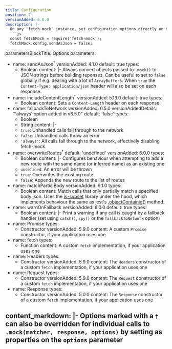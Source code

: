 ```yaml
---
title: Configuration
position: 7
versionAdded: 6.0.0
description: |-
  On any `fetch-mock` instance, set configuration options directly on the `fetchMock.config` object. e.g.
  ```js
  const fetchMock = require('fetch-mock');
  fetchMock.config.sendAsJson = false;
  ```
parametersBlockTitle: Options
parameters:
  - name: sendAsJson<sup>†</sup>
    versionAdded: 4.1.0
    default: true
    types:
      - Boolean
    content: |-
      Always convert objects passed to `.mock()` to JSON strings before building reponses. Can be useful to set to `false` globally if e.g. dealing with a lot of `ArrayBuffer`s. When `true` the `Content-Type: application/json` header will also be set on each response.
  - name: includeContentLength<sup>†</sup>
    versionAdded: 5.13.0
    default: true
    types:
      - Boolean
    content: Sets a `Content-Length` header on each response.
  - name: fallbackToNetwork
    versionAdded: 6.5.0
    versionAddedDetails: "'always' option added in v6.5.0"
    default: 'false'
    types:
      - Boolean
      - String
    content: |-
      - `true`: Unhandled calls fall through to the network
      - `false`: Unhandled calls throw an error
      - `'always'`: All calls fall through to the network, effectively disabling fetch-mock.
  - name: overwriteRoutes<sup>†</sup>
    default: 'undefined'
    versionAdded: 6.0.0
    types:
      - Boolean
    content: |-
      Configures behaviour when attempting to add a new route with the same name (or inferred name) as an existing one
      - `undefined`: An error will be thrown
      - `true`: Overwrites the existing route
      - `false`: Appends the new route to the list of routes
  - name: matchPartialBody
    versionAdded: 9.1.0
    types:
      - Boolean
    content: Match calls that only partially match a specified body json. Uses the [is-subset](https://www.npmjs.com/package/is-subset) library under the hood, which implements behaviour the same as jest's [.objectContainig()](https://jestjs.io/docs/en/expect#expectobjectcontainingobject) method.
  - name: warnOnFallback
    versionAdded: 6.0.0
    default: true
    types:
      - Boolean
    content: |-
      Print a warning if any call is caught by a fallback handler (set using `catch()`, `spy()` or the `fallbackToNetwork` option)
  - name: Promise
    types:
      - Constructor
    versionAdded: 5.9.0
    content: A custom `Promise` constructor, if your application uses one
  - name: fetch
    types:
      - Function
    content: A custom `fetch` implementation, if your application uses one
  - name: Headers
    types:
      - Constructor
    versionAdded: 5.9.0
    content: The `Headers` constructor of a custom `fetch` implementation, if your application uses one
  - name: Request
    types:
      - Constructor
    versionAdded: 5.9.0
    content: The `Request` constructor of a custom `fetch` implementation, if your application uses one
  - name: Response
    types:
      - Constructor
    versionAdded: 5.0.0
    content: The `Response` constructor of a custom `fetch` implementation, if your application uses one

content_markdown: |-
  Options marked with a `†` can also be overridden for individual calls to `.mock(matcher, response, options)` by setting as properties on the `options` parameter
---
```


